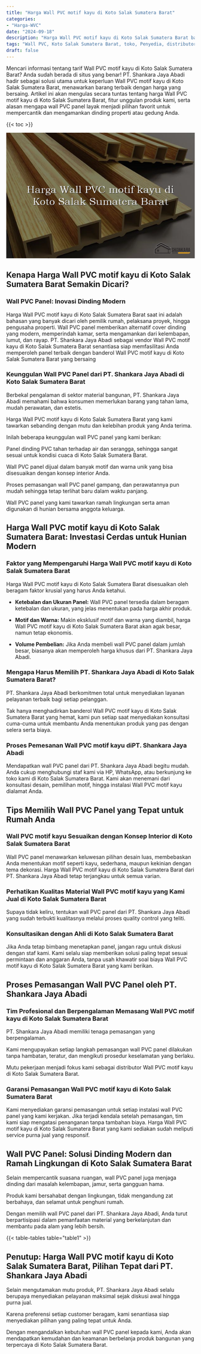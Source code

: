 ```yaml
---
title: "Harga Wall PVC motif kayu di Koto Salak Sumatera Barat"
categories: 
- "Harga-WVC"
date: "2024-09-18"
description: "Harga Wall PVC motif kayu di Koto Salak Sumatera Barat bagi rumah, kantor, dan toko. Produk berkualitas, pilihan motif, warna menarik, dengan jasa penempatan oleh tim profesional serta jaminan resmi!|Layanan penjualan Wall PVC motif kayu di Koto Salak Sumatera Barat untuk kebutuhan rumah, office, maupun toko, dengan material unggulan dan penempatan oleh tim berpengalaman serta kepastian resmi.|Alternatif Wall PVC motif kayu di Koto Salak Sumatera Barat yang terpercaya untuk rumah, kantor, serta gerai, dengan material unggulan dan pemasangan dikerjakan oleh teknisi profesional serta kepastian resmi.|Distribusi Wall PVC motif kayu di Koto Salak Sumatera Barat untuk tempat tinggal, kantor, dan gerai, beserta material unggulan dan pemasangan oleh tim ahli, dilengkapi beserta kepastian resmi.}"
tags: "Wall PVC, Koto Salak Sumatera Barat, toko, Penyedia, distributor"
draft: false
---
```


Mencari informasi tentang tarif Wall PVC motif kayu di Koto Salak Sumatera Barat? Anda sudah berada di situs yang benar! PT. Shankara Jaya Abadi hadir sebagai solusi utama untuk keperluan Wall PVC motif kayu di Koto Salak Sumatera Barat, menawarkan barang terbaik dengan harga yang bersaing. Artikel ini akan mengulas secara tuntas tentang harga Wall PVC motif kayu di Koto Salak Sumatera Barat, fitur unggulan produk kami, serta alasan mengapa wall PVC panel layak menjadi pilihan favorit untuk mempercantik dan mengamankan dinding properti atau gedung Anda.

{{< toc >}}

![Harga Wall PVC motif kayu di Koto Salak Sumatera Barat](/images/Harga-WVC/Harga-Wall-PVC-motif-kayu-di-Koto-Salak-Sumatera-Barat.png)


## Kenapa Harga Wall PVC motif kayu di Koto Salak Sumatera Barat Semakin Dicari?

### Wall PVC Panel: Inovasi Dinding Modern

Harga Wall PVC motif kayu di Koto Salak Sumatera Barat saat ini adalah bahasan yang banyak dicari oleh pemilik rumah, pelaksana proyek, hingga pengusaha properti. Wall PVC panel memberikan alternatif cover dinding yang modern, memperindah kamar, serta mengamankan dari kelembapan, lumut, dan rayap. PT. Shankara Jaya Abadi sebagai vendor Wall PVC motif kayu di Koto Salak Sumatera Barat senantiasa siap memfasilitasi Anda memperoleh panel terbaik dengan banderol Wall PVC motif kayu di Koto Salak Sumatera Barat yang bersaing

### Keunggulan Wall PVC Panel dari PT. Shankara Jaya Abadi di Koto Salak Sumatera Barat

Berbekal pengalaman di sektor material bangunan, PT. Shankara Jaya Abadi memahami bahwa konsumen memerlukan barang yang tahan lama, mudah perawatan, dan estetis.

Harga Wall PVC motif kayu di Koto Salak Sumatera Barat yang kami tawarkan sebanding dengan mutu dan kelebihan produk yang Anda terima.

Inilah beberapa keunggulan wall PVC panel yang kami berikan:

Panel dinding PVC tahan terhadap air dan serangga, sehingga sangat sesuai untuk kondisi cuaca di Koto Salak Sumatera Barat.

Wall PVC panel dijual dalam banyak motif dan warna unik yang bisa disesuaikan dengan konsep interior Anda.

Proses pemasangan wall PVC panel gampang, dan perawatannya pun mudah sehingga tetap terlihat baru dalam waktu panjang.

Wall PVC panel yang kami tawarkan ramah lingkungan serta aman digunakan di hunian bersama anggota keluarga.

## Harga Wall PVC motif kayu di Koto Salak Sumatera Barat: Investasi Cerdas untuk Hunian Modern

### Faktor yang Mempengaruhi Harga Wall PVC motif kayu di Koto Salak Sumatera Barat

Harga Wall PVC motif kayu di Koto Salak Sumatera Barat disesuaikan oleh beragam faktor krusial yang harus Anda ketahui.

- **Ketebalan dan Ukuran Panel:** Wall PVC panel tersedia dalam beragam ketebalan dan ukuran, yang jelas menentukan pada harga akhir produk.

- **Motif dan Warna:** Makin eksklusif motif dan warna yang diambil, harga Wall PVC motif kayu di Koto Salak Sumatera Barat akan agak besar, namun tetap ekonomis.

- **Volume Pembelian:** Jika Anda membeli wall PVC panel dalam jumlah besar, biasanya akan memperoleh harga khusus dari PT. Shankara Jaya Abadi.

### Mengapa Harus Memilih PT. Shankara Jaya Abadi di Koto Salak Sumatera Barat?

PT. Shankara Jaya Abadi berkomitmen total untuk menyediakan layanan pelayanan terbaik bagi setiap pelanggan.

Tak hanya menghadirkan banderol Wall PVC motif kayu di Koto Salak Sumatera Barat yang hemat, kami pun setiap saat menyediakan konsultasi cuma-cuma untuk membantu Anda menentukan produk yang pas dengan selera serta biaya.

### Proses Pemesanan Wall PVC motif kayu diPT. Shankara Jaya Abadi

Mendapatkan wall PVC panel dari PT. Shankara Jaya Abadi begitu mudah. Anda cukup menghubungi staf kami via HP, WhatsApp, atau berkunjung ke toko kami di Koto Salak Sumatera Barat. Kami akan menemani dari konsultasi desain, pemilihan motif, hingga instalasi Wall PVC motif kayu dialamat Anda.

## Tips Memilih Wall PVC Panel yang Tepat untuk Rumah Anda

### Wall PVC motif kayu Sesuaikan dengan Konsep Interior di Koto Salak Sumatera Barat

Wall PVC panel menawarkan keluwesan pilihan desain luas, membebaskan Anda menentukan motif seperti kayu, sederhana, maupun kekinian dengan tema dekorasi. Harga Wall PVC motif kayu di Koto Salak Sumatera Barat dari PT. Shankara Jaya Abadi tetap terjangkau untuk semua varian.

### Perhatikan Kualitas Material Wall PVC motif kayu yang Kami Jual di Koto Salak Sumatera Barat

Supaya tidak keliru, tentukan wall PVC panel dari PT. Shankara Jaya Abadi yang sudah terbukti kualitasnya melalui proses quality control yang teliti.

### Konsultasikan dengan Ahli di Koto Salak Sumatera Barat

Jika Anda tetap bimbang menetapkan panel, jangan ragu untuk diskusi dengan staf kami. Kami selalu siap memberikan solusi paling tepat sesuai permintaan dan anggaran Anda, tanpa usah khawatir soal biaya Wall PVC motif kayu di Koto Salak Sumatera Barat yang kami berikan.

## Proses Pemasangan Wall PVC Panel oleh PT. Shankara Jaya Abadi

### Tim Profesional dan Berpengalaman Memasang Wall PVC motif kayu di Koto Salak Sumatera Barat

PT. Shankara Jaya Abadi memiliki tenaga pemasangan yang berpengalaman.

Kami mengupayakan setiap langkah pemasangan wall PVC panel dilakukan tanpa hambatan, teratur, dan mengikuti prosedur keselamatan yang berlaku.

Mutu pekerjaan menjadi fokus kami sebagai distributor Wall PVC motif kayu di Koto Salak Sumatera Barat.

### Garansi Pemasangan Wall PVC motif kayu di Koto Salak Sumatera Barat

Kami menyediakan garansi pemasangan untuk setiap instalasi wall PVC panel yang kami kerjakan. Jika terjadi kendala setelah pemasangan, tim kami siap mengatasi penanganan tanpa tambahan biaya. Harga Wall PVC motif kayu di Koto Salak Sumatera Barat yang kami sediakan sudah meliputi service purna jual yang responsif.

## Wall PVC Panel: Solusi Dinding Modern dan Ramah Lingkungan di Koto Salak Sumatera Barat

Selain mempercantik suasana ruangan, wall PVC panel juga menjaga dinding dari masalah kelembapan, jamur, serta gangguan hama.

Produk kami bersahabat dengan lingkungan, tidak mengandung zat berbahaya, dan selamat untuk penghuni rumah.

Dengan memilih wall PVC panel dari PT. Shankara Jaya Abadi, Anda turut berpartisipasi dalam pemanfaatan material yang berkelanjutan dan membantu pada alam yang lebih bersih.

{{< table-tables table="table1" >}}

## Penutup: Harga Wall PVC motif kayu di Koto Salak Sumatera Barat, Pilihan Tepat dari PT. Shankara Jaya Abadi

Selain mengutamakan mutu produk, PT. Shankara Jaya Abadi selalu berupaya menyediakan pelayanan maksimal sejak diskusi awal hingga purna jual.

Karena preferensi setiap customer beragam, kami senantiasa siap menyediakan pilihan yang paling tepat untuk Anda.

Dengan mengandalkan kebutuhan wall PVC panel kepada kami, Anda akan mendapatkan kemudahan dan keamanan berbelanja produk bangunan yang terpercaya di Koto Salak Sumatera Barat.
